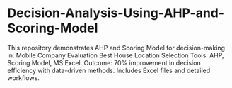 # Decision-Analysis-Using-AHP-and-Scoring-Model
This repository demonstrates AHP and Scoring Model for decision-making in:  Mobile Company Evaluation Best House Location Selection Tools: AHP, Scoring Model, MS Excel. Outcome: 70% improvement in decision efficiency with data-driven methods. Includes Excel files and detailed workflows.
